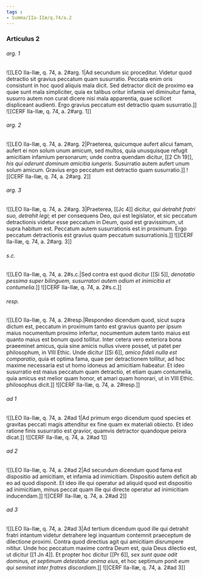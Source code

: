 ```yaml
---
tags : 
- Summa/IIa-IIæ/q.74/a.2
---
```


### Articulus 2

###### arg. 1
![[LEO IIa-IIæ, q. 74, a. 2#arg. 1|Ad secundum sic proceditur. Videtur quod detractio sit gravius peccatum quam susurratio. Peccata enim oris consistunt in hoc quod aliquis mala dicit. Sed detractor dicit de proximo ea quae sunt mala simpliciter, quia ex talibus oritur infamia vel diminuitur fama, susurro autem non curat dicere nisi mala apparentia, quae scilicet displiceant audienti. Ergo gravius peccatum est detractio quam susurratio.]]
![[CERF IIa-IIæ, q. 74, a. 2#arg. 1]]

###### arg. 2
![[LEO IIa-IIæ, q. 74, a. 2#arg. 2|Praeterea, quicumque aufert alicui famam, aufert ei non solum unum amicum, sed multos, quia unusquisque refugit amicitiam infamium personarum; unde contra quendam dicitur, [[2 Ch 19]], *his qui oderunt dominum amicitia iungeris*. Susurratio autem aufert unum solum amicum. Gravius ergo peccatum est detractio quam susurratio.]]
![[CERF IIa-IIæ, q. 74, a. 2#arg. 2]]

###### arg. 3
![[LEO IIa-IIæ, q. 74, a. 2#arg. 3|Praeterea, [[Jc 4]] dicitur, *qui detrahit fratri suo, detrahit legi*; et per consequens Deo, qui est legislator, et sic peccatum detractionis videtur esse peccatum in Deum, quod est gravissimum, ut supra habitum est. Peccatum autem susurrationis est in proximum. Ergo peccatum detractionis est gravius quam peccatum susurrationis.]]
![[CERF IIa-IIæ, q. 74, a. 2#arg. 3]]

###### s.c.
![[LEO IIa-IIæ, q. 74, a. 2#s.c.|Sed contra est quod dicitur [[Si 5]], *denotatio pessima super bilinguem, susurratori autem odium et inimicitia et contumelia*.]]
![[CERF IIa-IIæ, q. 74, a. 2#s.c.]]

###### resp.
![[LEO IIa-IIæ, q. 74, a. 2#resp.|Respondeo dicendum quod, sicut supra dictum est, peccatum in proximum tanto est gravius quanto per ipsum maius nocumentum proximo infertur, nocumentum autem tanto maius est quanto maius est bonum quod tollitur. Inter cetera vero exteriora bona praeeminet amicus, quia sine amicis nullus vivere posset, ut patet per philosophum, in VIII Ethic. Unde dicitur [[Si 6]], *amico fideli nulla est comparatio*, quia et optima fama, quae per detractionem tollitur, ad hoc maxime necessaria est ut homo idoneus ad amicitiam habeatur. Et ideo susurratio est maius peccatum quam detractio, et etiam quam contumelia, quia amicus est melior quam honor, et amari quam honorari, ut in VIII Ethic. philosophus dicit.]]
![[CERF IIa-IIæ, q. 74, a. 2#resp.]]

###### ad 1
![[LEO IIa-IIæ, q. 74, a. 2#ad 1|Ad primum ergo dicendum quod species et gravitas peccati magis attenditur ex fine quam ex materiali obiecto. Et ideo ratione finis susurratio est gravior, quamvis detractor quandoque peiora dicat.]]
![[CERF IIa-IIæ, q. 74, a. 2#ad 1]]

###### ad 2
![[LEO IIa-IIæ, q. 74, a. 2#ad 2|Ad secundum dicendum quod fama est dispositio ad amicitiam, et infamia ad inimicitiam. Dispositio autem deficit ab eo ad quod disponit. Et ideo ille qui operatur ad aliquid quod est dispositio ad inimicitiam, minus peccat quam ille qui directe operatur ad inimicitiam inducendam.]]
![[CERF IIa-IIæ, q. 74, a. 2#ad 2]]

###### ad 3
![[LEO IIa-IIæ, q. 74, a. 2#ad 3|Ad tertium dicendum quod ille qui detrahit fratri intantum videtur detrahere legi inquantum contemnit praeceptum de dilectione proximi. Contra quod directius agit qui amicitiam disrumpere nititur. Unde hoc peccatum maxime contra Deum est, quia Deus dilectio est, ut dicitur [[1 Jn 4]]. Et propter hoc dicitur [[Pr 6]], *sex sunt quae odit dominus, et septimum detestatur anima eius*, et hoc septimum ponit *eum qui seminat inter fratres discordiam*.]]
![[CERF IIa-IIæ, q. 74, a. 2#ad 3]]

